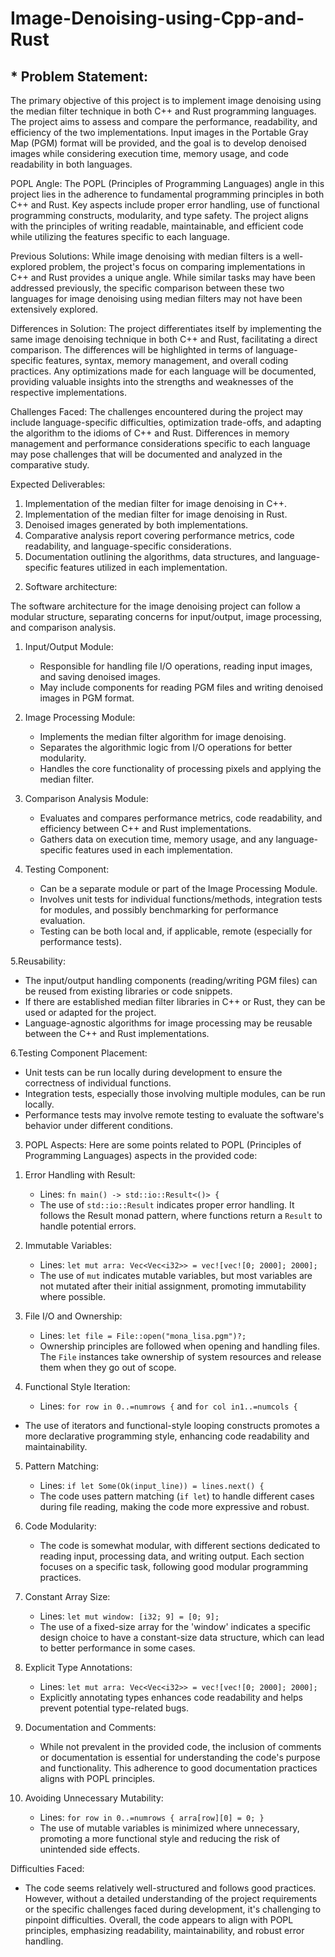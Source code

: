 # Image-Denoising-using-Cpp-and-Rust
## * Problem Statement:
The primary objective of this project is to implement image denoising using the median filter technique in both C++ and Rust programming languages. The project aims to assess and compare the performance, readability, and efficiency of the two implementations. Input images in the Portable Gray Map (PGM) format will be provided, and the goal is to develop denoised images while considering execution time, memory usage, and code readability in both languages.

POPL Angle:
The POPL (Principles of Programming Languages) angle in this project lies in the adherence to fundamental programming principles in both C++ and Rust. Key aspects include proper error handling, use of functional programming constructs, modularity, and type safety. The project aligns with the principles of writing readable, maintainable, and efficient code while utilizing the features specific to each language.

Previous Solutions:
While image denoising with median filters is a well-explored problem, the project's focus on comparing implementations in C++ and Rust provides a unique angle. While similar tasks may have been addressed previously, the specific comparison between these two languages for image denoising using median filters may not have been extensively explored.

Differences in Solution:
The project differentiates itself by implementing the same image denoising technique in both C++ and Rust, facilitating a direct comparison. The differences will be highlighted in terms of language-specific features, syntax, memory management, and overall coding practices. Any optimizations made for each language will be documented, providing valuable insights into the strengths and weaknesses of the respective implementations.

Challenges Faced:
The challenges encountered during the project may include language-specific difficulties, optimization trade-offs, and adapting the algorithm to the idioms of C++ and Rust. Differences in memory management and performance considerations specific to each language may pose challenges that will be documented and analyzed in the comparative study.

Expected Deliverables:
1. Implementation of the median filter for image denoising in C++.
2. Implementation of the median filter for image denoising in Rust.
3. Denoised images generated by both implementations.
4. Comparative analysis report covering performance metrics, code readability, and language-specific considerations.
5. Documentation outlining the algorithms, data structures, and language-specific features utilized in each implementation.


2) Software architecture:

The software architecture for the image denoising project can follow a modular structure, separating concerns for input/output, image processing, and comparison analysis.

1. Input/Output Module:
   - Responsible for handling file I/O operations, reading input images, and saving denoised images.
   - May include components for reading PGM files and writing denoised images in PGM format.

2. Image Processing Module:
   - Implements the median filter algorithm for image denoising.
   - Separates the algorithmic logic from I/O operations for better modularity.
   - Handles the core functionality of processing pixels and applying the median filter.

3. Comparison Analysis Module:
   - Evaluates and compares performance metrics, code readability, and efficiency between C++ and Rust implementations.
   - Gathers data on execution time, memory usage, and any language-specific features used in each implementation.



4. Testing Component:
   - Can be a separate module or part of the Image Processing Module.
   - Involves unit tests for individual functions/methods, integration tests for modules, and possibly benchmarking for performance evaluation.
   - Testing can be both local and, if applicable, remote (especially for performance tests).


5.Reusability:
   - The input/output handling components (reading/writing PGM files) can be reused from existing libraries or code snippets.
   - If there are established median filter libraries in C++ or Rust, they can be used or adapted for the project.
   - Language-agnostic algorithms for image processing may be reusable between the C++ and Rust implementations.



6.Testing Component Placement:
   - Unit tests can be run locally during development to ensure the correctness of individual functions.
   - Integration tests, especially those involving multiple modules, can be run locally.
   - Performance tests may involve remote testing to evaluate the software's behavior under different conditions.











3)  POPL Aspects:
Here are some points related to POPL (Principles of Programming Languages) aspects in the provided code:

1. Error Handling with Result:
   - Lines: `fn main() -> std::io::Result<()> {`
   - The use of `std::io::Result` indicates proper error handling. It follows the Result monad pattern, where functions return a `Result` to handle potential errors.

2. Immutable Variables:
   - Lines: `let mut arra: Vec<Vec<i32>> = vec![vec![0; 2000]; 2000];`
   - The use of `mut` indicates mutable variables, but most variables are not mutated after their initial assignment, promoting immutability where possible.

3. File I/O and Ownership:
   - Lines: `let file = File::open("mona_lisa.pgm")?;`
   - Ownership principles are followed when opening and handling files. The `File` instances take ownership of system resources and release them when they go out of scope.

4. Functional Style Iteration:
   - Lines: `for row in 0..=numrows {` and `for col in1..=numcols {` 
- The use of iterators and functional-style looping constructs promotes a more declarative programming style, enhancing code readability and maintainability.

5. Pattern Matching:
   - Lines: `if let Some(Ok(input_line)) = lines.next() {`
   - The code uses pattern matching (`if let`) to handle different cases during file reading, making the code more expressive and robust.

6. Code Modularity:
   - The code is somewhat modular, with different sections dedicated to reading input, processing data, and writing output. Each section focuses on a specific task, following good modular programming practices.

7. Constant Array Size:
   - Lines: `let mut window: [i32; 9] = [0; 9];`
   - The use of a fixed-size array for the 'window' indicates a specific design choice to have a constant-size data structure, which can lead to better performance in some cases.

8. Explicit Type Annotations:
   - Lines: `let mut arra: Vec<Vec<i32>> = vec![vec![0; 2000]; 2000];`
   - Explicitly annotating types enhances code readability and helps prevent potential type-related bugs.

9. Documentation and Comments:
   - While not prevalent in the provided code, the inclusion of comments or documentation is essential for understanding the code's purpose and functionality. This adherence to good documentation practices aligns with POPL principles.

10. Avoiding Unnecessary Mutability:
    - Lines: `for row in 0..=numrows { arra[row][0] = 0; }`
    - The use of mutable variables is minimized where unnecessary, promoting a more functional style and reducing the risk of unintended side effects.

Difficulties Faced:
   - The code seems relatively well-structured and follows good practices. However, without a detailed understanding of the project requirements or the specific challenges faced during development, it's challenging to pinpoint difficulties. Overall, the code appears to align with POPL principles, emphasizing readability, maintainability, and robust error handling.

